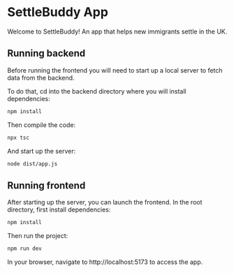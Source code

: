 # SettleBuddy App

Welcome to SettleBuddy! An app that helps new immigrants settle in the UK.

## Running backend

Before running the frontend you will need to start up a local server to fetch data from the backend.

To do that, cd into the backend directory where you will install dependencies:

```bash
npm install 
```

Then compile the code: 

```bash
npx tsc
```
And start up the server:

```bash
node dist/app.js
```

## Running frontend

After starting up the server, you can launch the frontend.
In the root directory, first install dependencies:

```bash
npm install 
```

Then run the project:
```bash
npm run dev 
```

In your browser, navigate to http://localhost:5173 to access the app.